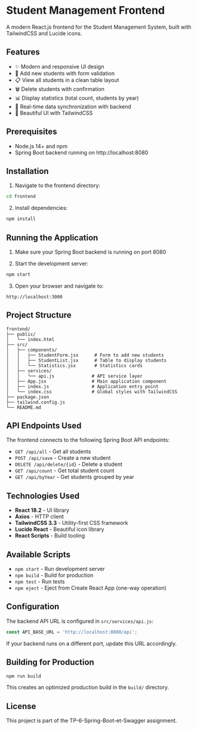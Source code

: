# Student Management Frontend

A modern React.js frontend for the Student Management System, built with TailwindCSS and Lucide icons.

## Features

- ✨ Modern and responsive UI design
- 📝 Add new students with form validation
- 📋 View all students in a clean table layout
- 🗑️ Delete students with confirmation
- 📊 Display statistics (total count, students by year)
- 🔄 Real-time data synchronization with backend
- 🎨 Beautiful UI with TailwindCSS

## Prerequisites

- Node.js 14+ and npm
- Spring Boot backend running on http://localhost:8080

## Installation

1. Navigate to the frontend directory:
```bash
cd frontend
```

2. Install dependencies:
```bash
npm install
```

## Running the Application

1. Make sure your Spring Boot backend is running on port 8080

2. Start the development server:
```bash
npm start
```

3. Open your browser and navigate to:
```
http://localhost:3000
```

## Project Structure

```
frontend/
├── public/
│   └── index.html
├── src/
│   ├── components/
│   │   ├── StudentForm.jsx      # Form to add new students
│   │   ├── StudentList.jsx      # Table to display students
│   │   └── Statistics.jsx       # Statistics cards
│   ├── services/
│   │   └── api.js              # API service layer
│   ├── App.jsx                 # Main application component
│   ├── index.js                # Application entry point
│   └── index.css               # Global styles with TailwindCSS
├── package.json
├── tailwind.config.js
└── README.md
```

## API Endpoints Used

The frontend connects to the following Spring Boot API endpoints:

- `GET /api/all` - Get all students
- `POST /api/save` - Create a new student
- `DELETE /api/delete/{id}` - Delete a student
- `GET /api/count` - Get total student count
- `GET /api/byYear` - Get students grouped by year

## Technologies Used

- **React 18.2** - UI library
- **Axios** - HTTP client
- **TailwindCSS 3.3** - Utility-first CSS framework
- **Lucide React** - Beautiful icon library
- **React Scripts** - Build tooling

## Available Scripts

- `npm start` - Run development server
- `npm build` - Build for production
- `npm test` - Run tests
- `npm eject` - Eject from Create React App (one-way operation)

## Configuration

The backend API URL is configured in `src/services/api.js`:

```javascript
const API_BASE_URL = 'http://localhost:8080/api';
```

If your backend runs on a different port, update this URL accordingly.

## Building for Production

```bash
npm run build
```

This creates an optimized production build in the `build/` directory.

## License

This project is part of the TP-6-Spring-Boot-et-Swagger assignment.
